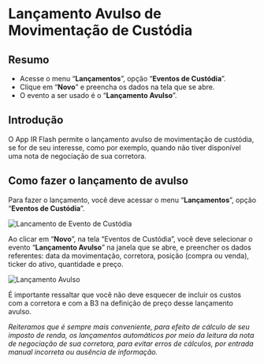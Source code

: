 # Lançamento Avulso de Movimentação de Custódia

## Resumo

- Acesse o menu “**Lançamentos**”, opção “**Eventos de Custódia**”.
- Clique em “**Novo**” e preencha os dados na tela que se abre.
- O evento a ser usado é o “**Lançamento Avulso**”.

## Introdução

O App IR Flash permite o lançamento avulso de movimentação de custódia, se for de seu interesse, como por exemplo, quando não tiver disponível uma nota de negociação de sua corretora.

## Como fazer o lançamento de avulso

Para fazer o lançamento, você deve acessar o menu “**Lançamentos**”, opção “**Eventos de Custódia**”.

![Lancamento de Evento de Custódia](https://images2.imgbox.com/e2/8e/tudbJ3IO_o.png)

Ao clicar em “**Novo**”, na tela “Eventos de Custódia”, você deve selecionar o evento “**Lançamento Avulso**” na janela que se abre, e preencher os dados referentes: data da movimentação, corretora, posição (compra ou venda), ticker do ativo, quantidade e preço.

![Lançamento Avulso](https://images2.imgbox.com/c0/f5/883RZE6z_o.png)

É importante ressaltar que você não deve esquecer de incluir os custos com a corretora e com a B3 na definição de preço desse lançamento avulso.

*Reiteramos que é sempre mais conveniente, para efeito de cálculo de seu imposto de renda, os lançamentos automáticos por meio da leitura da nota de negociação de sua corretora, para evitar erros de cálculos, por entrada manual incorreta ou ausência de informação.*
